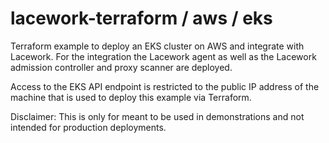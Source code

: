 # lacework-terraform / aws / eks

Terraform example to deploy an EKS cluster on AWS and integrate with Lacework.
For the integration the Lacework agent as well as the Lacework admission controller and proxy scanner are deployed.

Access to the EKS API endpoint is restricted to the public IP address of the machine that is used to deploy this example via Terraform.

Disclaimer: This is only for meant to be used in demonstrations and not intended for production deployments.
